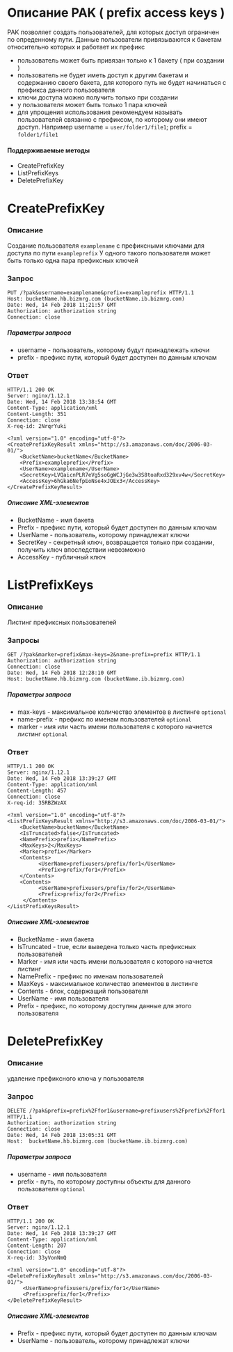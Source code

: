 # Описание PAK ( prefix access keys )
PAK позволяет создать пользователей, для которых доступ ограничен по опреденному пути.
Данные пользователи привязываются к бакетам относительно которых и работает их префикс
* пользователь может быть привязан только к 1 бакету ( при создании )
* пользователь не будет иметь доступ к другим бакетам и содержанию своего бакета, для которого путь не будет начинаться с префикса данного пользователя
* ключи доступа можно получить только при создании
* у пользователя может быть только 1 пара ключей
* для упрощения использования рекомендуем называть пользователей связанно с префиксом, по которому они имеют доступ.
Например username = ```user/folder1/file1```; prefix = ```folder1/file1```

#### Поддерживаемые методы
* CreatePrefixKey
* ListPrefixKeys
* DeletePrefixKey

# CreatePrefixKey
### Описание
Создание пользователя ```examplename``` с префиксными ключами для доступа по пути ```exampleprefix```
У одного такого пользователя может быть только одна пара префиксных ключей
### Запрос
```
PUT /?pak&username=examplename&prefix=exampleprefix HTTP/1.1
Host: bucketName.hb.bizmrg.com (bucketName.ib.bizmrg.com)
Date: Wed, 14 Feb 2018 11:21:57 GMT
Authorization: authorization string
Connection: close
```
##### Параметры запроса
* username - пользователь, которому будут принадлежать ключи
* prefix   - префикс пути, который будет доступен по данным ключам

### Ответ
```
HTTP/1.1 200 OK
Server: nginx/1.12.1
Date: Wed, 14 Feb 2018 13:38:54 GMT
Content-Type: application/xml
Content-Length: 351
Connection: close
X-req-id: 2NrqrYuki
```
```
<?xml version="1.0" encoding="utf-8"?>
<CreatePrefixKeyResult xmlns="http://s3.amazonaws.com/doc/2006-03-01/">
    <BucketName>bucketName</BucketName>
    <Prefix>exampleprefix</Prefix>
    <UserName>examplename</UserName>
    <SecretKey>LVQaicnPLR7eVg5soGgWCJjGe3w3S8toaRxd329xv4w</SecretKey>
    <AccessKey>6hGka6NefpEoNse4xJOEx3</AccessKey>
</CreatePrefixKeyResult>
```
##### Описание XML-элементов
* BucketName - имя бакета
* Prefix     - префикс пути, который будет доступен по данным ключам
* UserName   - пользователь, которому принадлежат ключи
* SecretKey  - секретный ключ, возвращается только при создании, получить ключ впоследствии невозможно
* AccessKey  - публичный ключ

# ListPrefixKeys

### Описание
Листинг префиксных пользователей
### Запросы
```
GET /?pak&marker=prefix&max-keys=2&name-prefix=prefix HTTP/1.1
Authorization: authorization string
Connection: close
Date: Wed, 14 Feb 2018 12:28:10 GMT
Host: bucketName.hb.bizmrg.com (bucketName.ib.bizmrg.com)
```
##### Параметры запроса
* max-keys - максимальное количество элементов в листинге ```optional```
* name-prefix - префикс по именам пользователей ```optional```
* marker - имя или часть имени пользователя с которого начнется листинг ```optional```
### Ответ
```
HTTP/1.1 200 OK
Server: nginx/1.12.1
Date: Wed, 14 Feb 2018 13:39:27 GMT
Content-Type: application/xml
Content-Length: 457
Connection: close
X-req-id: 35RBZWzAX
```
```
<?xml version="1.0" encoding="utf-8"?>
<ListPrefixKeysResult xmlns="http://s3.amazonaws.com/doc/2006-03-01/">
    <BucketName>bucketName</BucketName>
    <IsTruncated>false</IsTruncated>
    <NamePrefix>prefix</NamePrefix>
    <MaxKeys>2</MaxKeys>
    <Marker>prefix</Marker>
    <Contents>
          <UserName>prefixusers/prefix/for1</UserName>
          <Prefix>prefix/for1</Prefix>
    </Contents>
    <Contents>
          <UserName>prefixusers/prefix/for2</UserName>
          <Prefix>prefix/for2</Prefix>
     </Contents>
</ListPrefixKeysResult>
```
##### Описание XML-элементов
* BucketName - имя бакета
* IsTruncated - true, если выведена только часть префиксных пользователей
* Marker     - имя или часть имени пользователя с которого начнется листинг
* NamePrefix - префикс по именам пользователей
* MaxKeys    - максимальное количество элементов в листинге
* Contents   - блок, содержащий пользователя
* UserName   - имя пользователя
* Prefix     - префикс, по которому доступны данные для этого пользователя

# DeletePrefixKey
### Описание
удаление префиксного ключа у пользователя
### Запрос
```
DELETE /?pak&prefix=prefix%2Ffor1&username=prefixusers%2Fprefix%2Ffor1 HTTP/1.1
Authorization: authorization string
Connection: close
Date: Wed, 14 Feb 2018 13:05:31 GMT
Host:  bucketName.hb.bizmrg.com (bucketName.ib.bizmrg.com)
```
##### Параметры запроса
* username - имя пользователя
* prefix   - путь, по которому доступны объекты для данного пользователя ```optional```
### Ответ
```
HTTP/1.1 200 OK
Server: nginx/1.12.1
Date: Wed, 14 Feb 2018 13:39:27 GMT
Content-Type: application/xml
Content-Length: 207
Connection: close
X-req-id: 33yVonNmQ
```
```
<?xml version="1.0" encoding="utf-8"?>
<DeletePrefixKeyResult xmlns="http://s3.amazonaws.com/doc/2006-03-01/">
     <UserName>prefixusers/prefix/for1</UserName>
     <Prefix>prefix/for1</Prefix>
</DeletePrefixKeyResult>
```
##### Описание XML-элементов
* Prefix     - префикс пути, который будет доступен по данным ключам
* UserName   - пользователь, которому принадлежат ключи
